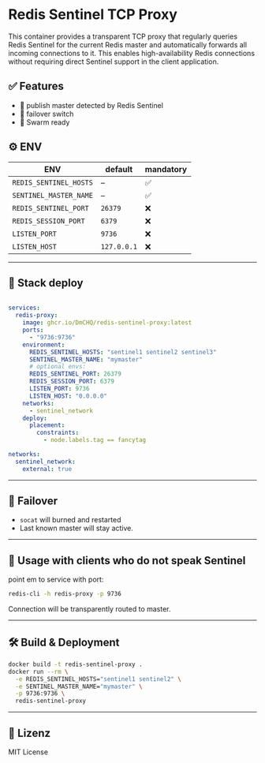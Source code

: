 # Redis Sentinel TCP Proxy

This container provides a transparent TCP proxy that regularly queries Redis Sentinel for the current Redis master and automatically forwards all incoming connections to it. This enables high-availability Redis connections without requiring direct Sentinel support in the client application.

## ✅ Features

- 🔁 publish master detected by Redis Sentinel
- 🔄 failover switch 
- 🐳 Swarm ready

## ⚙️  ENV

| ENV                    |  default       | mandatory    |
|------------------------|----------------|--------------|
| `REDIS_SENTINEL_HOSTS` | –              |     ✅       |
| `SENTINEL_MASTER_NAME` | –              |     ✅       |
| `REDIS_SENTINEL_PORT`  | `26379`        |     ❌       |
| `REDIS_SESSION_PORT`   | `6379`         |     ❌       |
| `LISTEN_PORT`          | `9736`         |     ❌       |
| `LISTEN_HOST`          | `127.0.0.1`    |     ❌       |

---

## 🧪 Stack deploy

```yaml

services:
  redis-proxy:
    image: ghcr.io/DmCHQ/redis-sentinel-proxy:latest
    ports:
      - "9736:9736"
    environment:
      REDIS_SENTINEL_HOSTS: "sentinel1 sentinel2 sentinel3"
      SENTINEL_MASTER_NAME: "mymaster"
      # optional envs:
      REDIS_SENTINEL_PORT: 26379
      REDIS_SESSION_PORT: 6379
      LISTEN_PORT: 9736
      LISTEN_HOST: "0.0.0.0"
    networks:
      - sentinel_network
    deploy:
      placement:
        constraints:
          - node.labels.tag == fancytag

networks:
  sentinel_network:
    external: true
```

---

## 🧯 Failover

- `socat` will burned and restarted
- Last known master will stay active.

---

## 📡 Usage with clients who do not speak Sentinel

point em to service with port:

```bash
redis-cli -h redis-proxy -p 9736
```

Connection will be transparently routed to master.

---

## 🛠 Build & Deployment


```bash
docker build -t redis-sentinel-proxy .
docker run --rm \
  -e REDIS_SENTINEL_HOSTS="sentinel1 sentinel2" \
  -e SENTINEL_MASTER_NAME="mymaster" \
  -p 9736:9736 \
  redis-sentinel-proxy
```

---

## 📜 Lizenz

MIT License 
